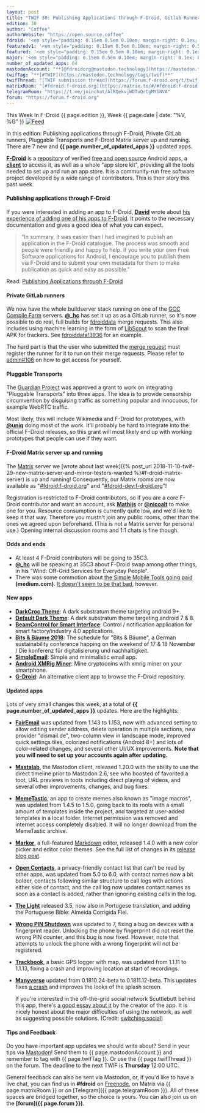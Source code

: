 ```yaml
---
layout: post
title: "TWIF 30: Publishing Applications through F-Droid, Gitlab Runners and Pluggable Transports"
edition: 30
author: "Coffee"
authorWebsite: "https://open.source.coffee"
fdroid: '<em style="padding: 0.15em 0.5em 0.10em; margin-right: 0.1ex; border-style: solid; border-width: medium; border-radius: 1em; color: #0d47a1; font-style: normal; font-weight: bold;">F-Droid</em>'
featuredv1: '<em style="padding: 0.15em 0.5em 0.10em; margin-right: 0.5ex; box-shadow: 0.1em 0.05em 0.1em rgba(0, 0, 0, 0.3); border-radius: 1em; color: black; background: linear-gradient(orange, yellow);">Featured</em>'
featured: '<em style="padding: 0.15em 0.5em 0.10em; margin-right: 0.1ex; border-style: solid; border-width: medium; border-radius: 1em; color: orange; font-style: normal; font-weight: bold;">Featured</em>'
major: '<em style="padding: 0.15em 0.5em 0.10em; margin-right: 0.1ex; border-style: solid; border-width: medium; border-radius: 1em; color: #8ab000; font-style: normal; font-weight: bold;">Major</em>'
number_of_updated_apps: 64
mastodonAccount: "**[@fdroidorg@mastodon.technology](https://mastodon.technology/@fdroidorg)**"
twifTag: "**[#TWIF](https://mastodon.technology/tags/twif)**"
twifThread: "[TWIF submission thread](https://forum.f-droid.org/t/twif-submission-thread)"
matrixRoom: "[#fdroid:f-droid.org](https://matrix.to/#/#fdroid:f-droid.org)"
telegramRoom: "https://t.me/joinchat/AlRQekvjWDTuQrCgMYSNVA"
forum: "https://forum.f-droid.org"
---
```


This Week In F-Droid {{ page.edition }}, Week {{ page.date | date: "%V, %G" }} <a href="{{ site.baseurl }}/feed.xml"><img src="{% asset Feed-icon-16x16.png %}" alt="Feed"></a>

In this edition: Publishing applications through F-Droid, Private GitLab runners, Pluggable Transports and F-Droid Matrix server up and running. There are 7 new and **{{ page.number_of_updated_apps }}** updated apps.
<!--more-->

**[F-Droid](https://f-droid.org/)** is a [repository](https://f-droid.org/packages/) of verified [free and open source](https://en.wikipedia.org/wiki/Free_and_open-source_software) Android apps, a **[client](https://f-droid.org/packages/org.fdroid.fdroid/)** to access it, as well as a whole "app store kit", providing all the tools needed to set up and run an app store. It is a community-run free software project developed by a wide range of contributors. This is their story this past week.

#### Publishing applications through F-Droid

If you were interested in adding an app to F-Droid, **[David](http://www.boddie.org.uk/david/www-repo/)** wrote about [his experience of adding one of his apps to F-Droid](http://www.boddie.org.uk/david/www-repo/Personal/Updates/2018/2018-11-11.html). It points to the necessary documentation and gives a good idea of what you can expect.

> "In summary, it was easier than I had imagined to publish an application in the F-Droid catalogue. The process was smooth and people were friendly and happy to help. If you write your own Free Software applications for Android, I encourage you to publish them via F-Droid and to submit your own metadata for them to make publication as quick and easy as possible."

Read: [Publishing Applications through F-Droid](http://www.boddie.org.uk/david/www-repo/Personal/Updates/2018/2018-11-11.html)

#### Private GitLab runners

We now have the whole buildserver stack running on one of the [GCC Compile Farm](https://cfarm.tetaneutral.net) servers. **[@\_hc](https://forum.f-droid.org/u/hans)** has set it up as as a GitLab runner, so it's now possible to do real, full builds for [fdroiddata](https://gitlab.com/fdroid/fdroiddata) merge requests. This also includes using machine learning in the form of [LibScout](https://github.com/reddr/libscout) to scan the final APK for trackers. See [fdroiddata!3936](https://gitlab.com/fdroid/fdroiddata/merge_requests/3936) for an example.

The hard part is that the user who submitted the [merge request](https://gitlab.com/help/user/project/merge_requests/index.md) must register the runner for it to run on their merge requests. Please refer to [admin#106](https://gitlab.com/fdroid/admin/issues/106) on how to get access for yourself.

#### Pluggable Transports

The [Guardian Project](https://guardianproject.info) was approved a grant to work on integrating "Pluggable Transports" into three apps. The idea is to provide censorship circumvention by disguising traffic as something popular and innocuous, for example WebRTC traffic.

Most likely, this will include Wikimedia and F-Droid for prototypes, with **[@uniq](https://chaos.social/@uniq)** doing most of the work. It'll probably be hard to integrate into the official F-Droid releases, so this grant will most likely end up with working prototypes that people can use if they want.

#### F-Droid Matrix server up and running

The [Matrix](https://matrix.org) server we [wrote about last week]({% post_url 2018-11-10-twif-29-new-matrix-server-and-mirror-testers-wanted %}#f-droid-matrix-server) is up and running! Consequently, our Matrix rooms are now available as "[#fdroid:f-droid.org](https://matrix.to/#/#fdroid:f-droid.org)" and "[#fdroid-dev:f-droid.org](https://matrix.to/#/#fdroid-dev:f-droid.org)"!

Registration is restricted to F-Droid contributors, so if you are a core F-Droid contributor and want an account, ask **[Mathijs](https://forum.f-droid.org/u/mvgorcum)** or **[@nicoalt](https://forum.f-droid.org/u/nicoalt)** to make one for you. Resource consumption is currently quite low, and we'd like to keep it that way. Therefore you mustn't join any public rooms, other than the ones we agreed upon beforehand. (This is not a Matrix server for personal use.) Opening internal discussion rooms and 1:1 chats is fine though.

#### Odds and ends

* At least 4 F-Droid contributors will be going to 35C3.
* **[@\_hc](https://forum.f-droid.org/u/hans)** will be speaking at 35C3 about F-Droid swap among other things, in his "Wind: Off-Grid Services for Everyday People".
* There was some commotion about [the Simple Mobile Tools going paid](https://medium.com/@tibbi/some-simple-mobile-tools-apps-are-becoming-paid-d053268f0fb2) **(medium.com)**. [It doesn't seem to be that bad](https://github.com/SimpleMobileTools/Simple-Gallery/issues/1074#issue-379411177), however.

#### New apps

* **[DarkCroc Theme](https://f-droid.org/packages/de.spiritcroc.darkcroc.substratum/)**: A dark substratum theme targeting android 9+.
* **[Default Dark Theme](https://f-droid.org/packages/de.spiritcroc.defaultdarktheme_oms/)**: A dark substratum theme targeting android 7 & 8.
* **[BeamControl for Smart Interface](https://f-droid.org/packages/eu.halaser.beamctrl/)**: Control / notification application for smart factory/industry 4.0 applications.
* **[Bits & Bäume 2018](https://f-droid.org/packages/info.metadude.android.bitsundbaeume.schedule/)**: The schedule for "Bits & Bäume", a German sustainability conference happing on the weekend of 17 & 18 November / Die konferenz für digitalisierung und nachhaltigkeit.
* **[SimpleEmail](https://f-droid.org/packages/org.dystopia.email/)**: Simple and minimalistic email app.
* **[Android XMRig Miner](https://f-droid.org/packages/org.elijaxapps.androidxmrigminer/)**: Mine cryptocoins with xmrig miner on your smartphone.
* **[G-Droid](https://f-droid.org/packages/org.gdroid.gdroid/)**: An alternative client app to browse the F-Droid repository.

#### Updated apps

Lots of very small changes this week, at a total of **{{ page.number_of_updated_apps }}** updates. Here are the highlights:

* **[FairEmail](https://f-droid.org/packages/eu.faircode.email/)** was updated from 1.143 to 1.153, now with advanced setting to allow editing sender address, delete operation in multiple sections, new provider "dismail.de", two-column view in landscape mode, improved quick settings tiles, colorized notifications (Android 8+) and lots of color-related changes, and several other UI/UX improvements. **Note that you will need to set up your accounts again after updating.**

* **[Mastalab](https://f-droid.org/packages/fr.gouv.etalab.mastodon/)**, the Mastodon client, released 1.20.0 with the ability to use the direct timeline prior to Mastodon 2.6, see who boosted of favorited a toot, URL previews in toots including direct playing of videos, and several other improvements, changes, and bug fixes.

* **[MemeTastic](https://f-droid.org/packages/io.github.gsantner.memetastic/)**, an app to create memes also known as "image macros", was updated from 1.4.5 to 1.5.0, going back to its roots with a small amount of templates inside the project, and targeted at user-added templates in a local folder. Internet permission was removed and internet access completely disabled. It will no longer download from the MemeTastic archive.

* **[Markor](https://f-droid.org/packages/net.gsantner.markor/)**, a full-featured [Markdown](https://commonmark.org) editor, released 1.4.0 with a new color picker and editor color themes. See the full list of changes in its [release blog post](https://gsantner.net/blog/2018/11/12/markor-release-v1.4.html).

* **[Open Contacts](https://f-droid.org/packages/opencontacts.open.com.opencontacts/)**, a privacy-friendly contact list that can't be read by other apps, was updated from 5.0 to 6.0, with contact names now a bit bolder, contacts following similar structure to call logs with actions either side of contact, and the call log now updates contact names as soon as a contact is added, rather than ignoring existing calls in the log.

* **[The Light](https://f-droid.org/packages/org.hlwd.bible/)** released 3.5, now also in Portugese translation, and adding the Portuguese Bible: Almeida Corrigida Fiel.

* **[Wrong PIN Shutdown](https://f-droid.org/packages/org.nuntius35.wrongpinshutdown/)** was updated to 7, fixing a bug on devices with a fingerprint reader. Unlocking the phone by fingerprint did not reset the wrong PIN counter, and this bug is now fixed. However, note that attempts to unlock the phone with a wrong fingerprint will not be registered.

* **[Trackbook](https://f-droid.org/packages/org.y20k.trackbook/)**, a basic GPS logger with map, was updated from 1.1.11 to 1.1.13, fixing a crash and improving location at start of recordings.

* **[Manyverse](https://f-droid.org/packages/se.manyver/)** updated from 0.1810.24-beta to 0.1811.12-beta. This updates fixes [a crash](https://gitlab.com/staltz/manyverse/issues/260) and improves the looks of the splash screen.

  If you're interested in the off-the-grid social network Scuttlebutt behind this app, there's [a good essay about it](https://staltz.com/early-days-in-the-manyverse.html) by the creator of the app. It is nicely honest about the major difficulties of using the network, as well as suggesting possible solutions. (Credit: [switching.social](https://mastodon.at/users/switchingsocial/statuses/100933499495662465))

#### Tips and Feedback

Do you have important app updates we should write about? Send in your tips via [Mastodon](https://joinmastodon.org)! Send them to {{ page.mastodonAccount }} and remember to tag with {{ page.twifTag }}. Or use the {{ page.twifThread }} on the forum. The deadline to the next TWIF is **Thursday** 12:00 UTC.

General feedback can also be sent via Mastodon, or, if you'd like to have a live chat, you can find us in **#fdroid** on [Freenode](https://freenode.net), on Matrix via {{ page.matrixRoom }} or on [Telegram]({{ page.telegramRoom }}). All of these spaces are bridged together, so the choice is yours. You can also join us on the **[forum]({{ page.forum }})**.

